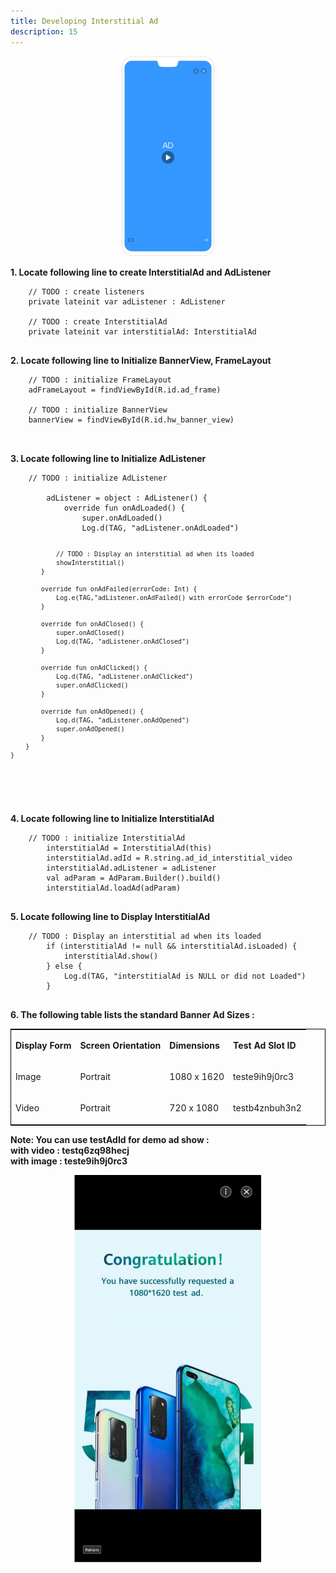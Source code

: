 ```yaml
---
title: Developing Interstitial Ad
description: 15
---
```

<center>
<img style="width: 150.00px " src="assets/interstitial.png" onclick="imageclick(src)">
</center>

<p><strong>1. Locate following line to create InterstitialAd and AdListener</strong></p>
<pre><div id="copy-button10" class="copy-btn" title="Copy" onclick="copyCode(this.id)"></div><code>    // TODO : create listeners
    private lateinit var adListener : AdListener
<span class="pln">
    // TODO : create InterstitialAd
    private lateinit var interstitialAd: InterstitialAd
<br></span></code></pre>

<p><strong>2. Locate following line to Initialize BannerView, FrameLayout</strong></p>
<pre><div id="copy-button10" class="copy-btn" title="Copy" onclick="copyCode(this.id)"></div><code>    // TODO : initialize FrameLayout
    adFrameLayout = findViewById(R.id.ad_frame)<br>
    // TODO : initialize BannerView
    bannerView = findViewById(R.id.hw_banner_view)
<br><span class="pln">
</span></code></pre>


<p><strong>3. Locate following line to Initialize AdListener</strong></p>
<pre><div id="copy-button10" class="copy-btn" title="Copy" onclick="copyCode(this.id)"></div><code>    // TODO : initialize AdListener<br>
        adListener = object : AdListener() {
            override fun onAdLoaded() {
                super.onAdLoaded()
                Log.d(TAG, "adListener.onAdLoaded")

                // TODO : Display an interstitial ad when its loaded
                showInterstitial()
            }

            override fun onAdFailed(errorCode: Int) {
                Log.e(TAG,"adListener.onAdFailed() with errorCode $errorCode")
            }

            override fun onAdClosed() {
                super.onAdClosed()
                Log.d(TAG, "adListener.onAdClosed")
            }

            override fun onAdClicked() {
                Log.d(TAG, "adListener.onAdClicked")
                super.onAdClicked()
            }

            override fun onAdOpened() {
                Log.d(TAG, "adListener.onAdOpened")
                super.onAdOpened()
            }
        }
    }
<br></code></pre>

<p><strong>4. Locate following line to Initialize InterstitialAd</strong></p>
<pre><div id="copy-button11" class="copy-btn" title="Copy" onclick="copyCode(this.id)"></div><code>    // TODO : initialize InterstitialAd
        interstitialAd = InterstitialAd(this)
        interstitialAd.adId = R.string.ad_id_interstitial_video
        interstitialAd.adListener = adListener
        val adParam = AdParam.Builder().build()
        interstitialAd.loadAd(adParam)
<br><span class="pln"></span></code></pre>

<p><strong>5. Locate following line to Display InterstitialAd</strong></p>
<pre><div id="copy-button11" class="copy-btn" title="Copy" onclick="copyCode(this.id)"></div><code>    // TODO : Display an interstitial ad when its loaded
        if (interstitialAd != null && interstitialAd.isLoaded) {
            interstitialAd.show()
        } else {
            Log.d(TAG, "interstitialAd is NULL or did not Loaded")
        }
<br><span class="pln"></span></code></pre>

<p><strong>6. The following table lists the standard Banner Ad Sizes : <br></strong></p>
<table style="width: 100%; table-layout: fixed; border: 1px solid black;">
	<tbody><tr></tr>
	<tr><td colspan="1" rowspan="1" ><p><strong>Display Form</strong></p>
	</td><td colspan="1" rowspan="1"><p><strong>Screen Orientation</strong></p>
	</td><td colspan="1" rowspan="1"><p><strong>Dimensions</strong></p>
	</td><td colspan="1" rowspan="1"><p><strong>Test Ad Slot ID</strong></p>
	</td></tr>
	<tr><td colspan="1" rowspan="1"><p>Image</p>
	</td><td colspan="1" rowspan="1"><p>Portrait</p>
	</td><td colspan="1" rowspan="1"><p>1080 x 1620</p>
	</td><td colspan="1" rowspan="1"><p>teste9ih9j0rc3</p>
	</td></tr>
	<tr><td colspan="1" rowspan="1"><p>Video</p>
	</td><td colspan="1" rowspan="1"><p>Portrait</p>
	</td><td colspan="1" rowspan="1"><p>720 x 1080</p>
	</td><td colspan="1" rowspan="1"><p>testb4znbuh3n2</p>
	</td></tr>
</tbody></table>

<aside class="special"><p><strong>Note: You can use testAdId for demo ad show : 
<br>
with video  : <string name="ad_id_interstitial_video">testq6zq98hecj</string> 
<br>
with image : <string name="ad_id_interstitial_image">teste9ih9j0rc3</string> 
</strong></p></aside>

<center>
<img style="width: 300.00px " src="assets/ss_interstitial.png" onclick="imageclick(src)">
</center>